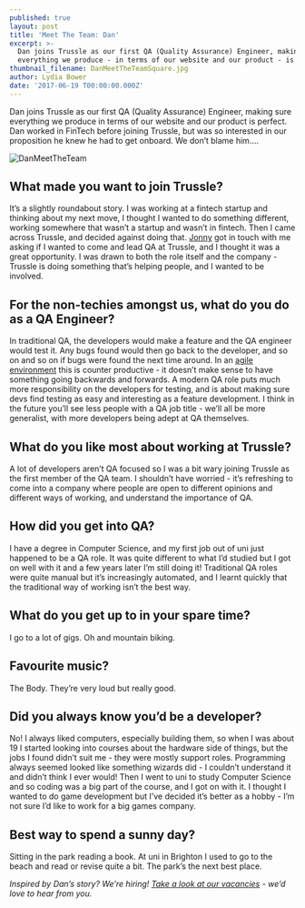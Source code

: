 ```yaml
---
published: true
layout: post
title: 'Meet The Team: Dan'
excerpt: >-
  Dan joins Trussle as our first QA (Quality Assurance) Engineer, making sure
  everything we produce - in terms of our website and our product - is perfect. 
thumbnail_filename: DanMeetTheTeamSquare.jpg
author: Lydia Bower
date: '2017-06-19 T00:00:00.000Z'
---
```

Dan joins Trussle as our first QA (Quality Assurance) Engineer, making sure everything we produce in terms of our website and our product is perfect. Dan worked in FinTech before joining Trussle, but was so interested in our proposition he knew he had to get onboard. We don’t blame him....

![DanMeetTheTeam]({{site.baseurl}}/images/post_images/DanMeetTheTeam.jpg)

## What made you want to join Trussle?
It’s a slightly roundabout story. I was working at a fintech startup and thinking about my next move, I thought I wanted to do something different, working somewhere that wasn’t a startup and wasn’t in fintech. Then I came across Trussle, and decided against doing that. [Jonny](https://trussle.com/blog/meet-the-team-jonny-a) got in touch with me asking if I wanted to come and lead QA at Trussle, and I thought it was a great opportunity.  I was drawn to both the role itself and the company - Trussle is doing something that’s helping people, and I wanted to be involved.
 
## For the non-techies amongst us, what do you do as a QA Engineer?
In traditional QA, the developers would make a feature and the QA engineer would test it. Any bugs found would then go back to the developer, and so on and so on if bugs were found the next time around. In an [agile environment](https://en.wikipedia.org/wiki/Agile_software_development) this is counter productive - it doesn’t make sense to have something going backwards and forwards. A modern QA role puts much more responsibility on the developers for testing, and is about making sure devs find testing as easy and interesting as a feature development. I think in the future you’ll see less people with a QA job title - we’ll all be more generalist, with more developers being adept at QA themselves.   
 
## What do you like most about working at Trussle?
A lot of developers aren’t QA focused so I was a bit wary joining Trussle as the first member of the QA team. I shouldn’t have worried - it’s refreshing to come into a company where people are open to different opinions and different ways of working, and understand the importance of QA.
 
## How did you get into QA? 
I have a degree in Computer Science, and my first job out of uni just happened to be a QA role. It was quite different to what I’d studied but I got on well with it and a few years later I’m still doing it! Traditional QA roles were quite manual but it’s increasingly automated, and I learnt quickly that the traditional way of working isn’t the best way. 
 
## What do you get up to in your spare time?
I go to a lot of gigs. Oh and mountain biking. 
 
## Favourite music?
The Body. They’re very loud but really good. 
 
## Did you always know you’d be a developer?
No! I always liked computers, especially building them, so when I was about 19 I started looking into courses about the hardware side of things, but the jobs I found didn’t suit me - they were mostly support roles. Programming always seemed looked like something wizards did - I couldn’t understand it and didn’t think I ever would! Then I went to uni to study Computer Science and so coding was a big part of the course, and I got on with it. I thought I wanted to do game development but I’ve decided it’s better as a hobby - I’m not sure I’d like to work for a big games company. 
 
## Best way to spend a sunny day?
Sitting in the park reading a book. At uni in Brighton I used to go to the beach and read or revise quite a bit. The park’s the next best place. 

_Inspired by Dan’s story? We’re hiring! [Take a look at our vacancies](https://jobs.lever.co/trussle) - we’d love to hear from you._
